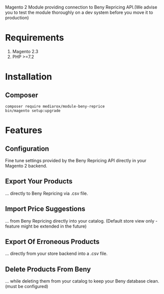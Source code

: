 Magento 2 Module providing connection to Beny Repricing API.(We advise you to test the module thoroughly on a dev system 
before you move it to production)

Requirements
============
1. Magento 2.3
2. PHP >=7.2

Installation
============
Composer
--------
    composer require mediarox/module-beny-reprice
    bin/magento setup:upgrade
    
Features
========
Configuration
-------------
Fine tune settings provided by the Beny Repricing API directly in your Magento 2 backend.

Export Your Products
--------------------
... directly to Beny Repricing via .csv file.

Import Price Suggestions
------------------------
... from Beny Repricing directly into your catalog. (Default store view only - feature might be extended in the future)

Export Of Erroneous Products
----------------------------
... directly from your store backend into a .csv file.

Delete Products From Beny
-------------------------
... while deleting them from your catalog to keep your Beny database clean. (must be configured)